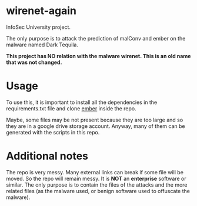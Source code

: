 # wirenet-again
InfoSec University project.

The only purpose is to attack the prediction of malConv and ember on the malware named Dark Tequila.

**This project has NO relation with the malware wirenet. This is an old name that was not changed.**

# Usage
To use this, it is important to install all the dependencies in the requirements.txt file and clone [ember](https://github.com/elastic/ember) inside the repo.

Maybe, some files may be not present because they are too large and so they are in a google drive storage account.
Anyway, many of them can be generated with the scripts in this repo.

# Additional notes
The repo is very messy. Many external links can break if some file will be moved. So the repo will remain messy. It is **NOT** an **enterprise** software or similar. The only purpose is to contain the files of the attacks and the more related files (as the malware used, or benign software used to offuscate the malware).
